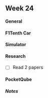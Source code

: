 ## Week 24

#### General

#### F1Tenth Car

#### Simulator

#### Research

- [ ] Read 2 papers
#### PocketQube

##### Notes